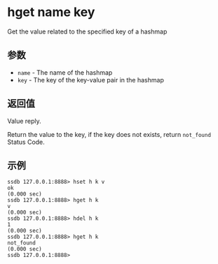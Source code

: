 # hget name key

Get the value related to the specified key of a hashmap

## 参数

* `name` - The name of the hashmap
* `key` - The key of the key-value pair in the hashmap

## 返回值

Value reply.

Return the value to the key, if the key does not exists, return `not_found` Status Code.

## 示例

	ssdb 127.0.0.1:8888> hset h k v
	ok
	(0.000 sec)
	ssdb 127.0.0.1:8888> hget h k
	v
	(0.000 sec)
	ssdb 127.0.0.1:8888> hdel h k
	1
	(0.000 sec)
	ssdb 127.0.0.1:8888> hget h k
	not_found
	(0.000 sec)
	ssdb 127.0.0.1:8888> 
